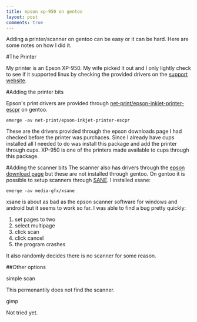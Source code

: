 ```yaml
---
title: epson xp-950 on gentoo
layout: post
comments: true
---
```


Adding a printer/scanner on gentoo can be easy or it can be hard. Here are some notes on how I did it.

#The Printer

My printer is an Epson XP-950. My wife picked it out and I only lightly check to see if it supported linux by checking the provided drivers on the [support website](http://download.ebz.epson.net/dsc/search/01/search/?OSC=LX).

#Adding the printer bits

Epson's print drivers are provided through [net-print/epson-inkjet-printer-escpr](https://packages.gentoo.org/packages/net-print/epson-inkjet-printer-escpr) on gentoo.

    emerge -av net-print/epson-inkjet-printer-escpr

These are the drivers provided through the epson downloads page I had checked before the printer was purchaces. Since I already have cups installed all I needed to do was install this package and add the printer through cups. XP-950 is one of the printers made available to cups through this package.

#Adding the scanner bits
The scanner also has drivers through the [epson download page](http://download.ebz.epson.net/dsc/search/01/search/?OSC=LX) but these are not installed through gentoo. On gentoo it is possible to setup scanners through [SANE](https://wiki.gentoo.org/wiki/SANE). I installed xsane:

    emerge -av media-gfx/xsane

xsane is about as bad as the epson scanner software for windows and android but it seems to work so far. I was able to find a bug pretty quickly:

1. set pages to two
2. select multipage
3. click scan
4. click cancel
5. the program crashes

It also randomly decides there is no scanner for some reason.

##Other options

simple scan

This permenantily does not find the scanner.

gimp

Not tried yet.
